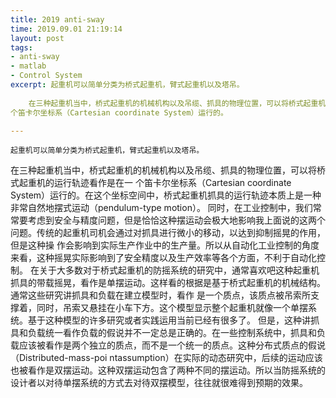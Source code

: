 ```yaml
---
title: 2019 anti-sway
time: 2019.09.01 21:19:14
layout: post
tags:
- anti-sway
- matlab
- Control System
excerpt: 起重机可以简单分类为桥式起重机，臂式起重机以及塔吊。
​				     	     
    在三种起重机当中，桥式起重机的机械机构以及吊缆、抓具的物理位置，可以将桥式起重机的运行轨迹看作是在一
个笛卡尔坐标系（Cartesian coordinate System）运行的。

---
```


	起重机可以简单分类为桥式起重机，臂式起重机以及塔吊。
​	在三种起重机当中，桥式起重机的机械机构以及吊缆、抓具的物理位置，可以将桥式起重机的运行轨迹看作是在一
个笛卡尔坐标系（Cartesian coordinate System）运行的。在这个坐标空间中，桥式起重机抓具的运行轨迹本质上是一种非常自然地摆式运动（pendulum-type 
motion）。
	同时，在工业控制中，我们常常要考虑到安全与精度问题，但是恰恰这种摆运动会极大地影响我上面说的这两个问题。传统的起重机司机会通过对抓具进行微小的移动，以达到抑制摇晃的作用，但是这种操
作会影响到实际生产作业中的生产量。所以从自动化工业控制的角度来看，这种摇晃实际影响到了安全精度以及生产效率等各个方面，不利于自动化控制。
	在关于大多数对于桥式起重机的防摇系统的研究中，通常喜欢吧这种起重机抓具的带载摇晃，看作是单摆运动。这样看的根据是基于桥式起重机的机械结构。通常这些研究讲抓具和负载在建立模型时，看作
是一个质点，该质点被吊索所支撑着，同时，吊索又悬挂在小车下方。这个模型显示整个起重机就像一个单摆系统。基于这种模型的许多研究或者实践运用当前已经有很多了。
	但是，这种讲抓具和负载统一看作负载的假说并不一定总是正确的。在一些控制系统中，抓具和负载应该被看作是两个独立的质点，而不是一个统一的质点。这种分布式质点的假说（Distributed-mass-poi
ntassumption）在实际的动态研究中，后续的运动应该也被看作是双摆运动。这种双摆运动包含了两种不同的摆运动。所以当防摇系统的设计者以对待单摆系统的方式去对待双摆模型，往往就很难得到预期的效果。
